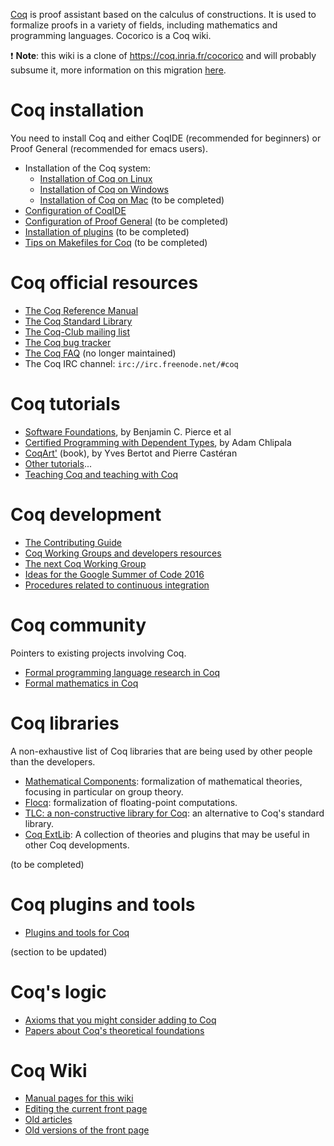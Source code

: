 [Coq](http://coq.inria.fr/) is proof assistant based on the calculus of constructions. It is used to formalize proofs in a variety of fields, including mathematics and programming languages. Cocorico is a Coq wiki.

:exclamation: **Note**: this wiki is a clone of <https://coq.inria.fr/cocorico> and will probably subsume it, more information on this migration [here](WikiMigration).

Coq installation
================

You need to install Coq and either CoqIDE (recommended for beginners) or Proof General (recommended for emacs users).

-   Installation of the Coq system:
    -   [Installation of Coq on Linux](Installation%20of%20Coq%20on%20Linux)
    -   [Installation of Coq on Windows](Installation%20of%20Coq%20on%20Windows)
    -   [Installation of Coq on Mac](Installation%20of%20Coq%20on%20Mac) (to be completed)
-   [Configuration of CoqIDE](Configuration%20of%20CoqIDE)
-   [Configuration of Proof General](Configuration%20of%20Proof%20General) (to be completed)
-   [Installation of plugins](Installation%20of%20plugins) (to be completed)
-   [Tips on Makefiles for Coq](Tips%20on%20Makefiles%20for%20Coq) (to be completed)

Coq official resources
======================

-   [The Coq Reference Manual](http://coq.inria.fr/refman)
-   [The Coq Standard Library](http://coq.inria.fr/library/)
-   [The Coq-Club mailing list](https://sympa.inria.fr/sympa/info/coq-club)
-   [The Coq bug tracker](https://github.com/coq/coq/issues)
-   [The Coq FAQ](http://coq.inria.fr/faq) (no longer maintained)
-   The Coq IRC channel: `irc://irc.freenode.net/#coq`

Coq tutorials
=============

-   [Software Foundations](http://www.cis.upenn.edu/~bcpierce/sf/), by Benjamin C. Pierce et al
-   [Certified Programming with Dependent Types](http://adam.chlipala.net/cpdt/), by Adam Chlipala
-   [CoqArt'](http://www.labri.fr/perso/casteran/CoqArt/index.html) (book), by Yves Bertot and Pierre Castéran
-   [Other tutorials](Other%20Coq%20Resources)...
-   [Teaching Coq and teaching with Coq](CoqInTheClassroom)

Coq development
===============

-   [The Contributing Guide](https://github.com/coq/coq/blob/master/CONTRIBUTING.md#contributing-to-coq)
-   [Coq Working Groups and developers resources](CoqDevelopment)
-   [The next Coq Working Group](NextCoqWG)
-   [Ideas for the Google Summer of Code 2016](GoogleSummerOfCode)
-   [Procedures related to continuous integration](ContinuousIntegration)

Coq community
=============

Pointers to existing projects involving Coq.

-   [Formal programming language research in Coq](List%20of%20Coq%20PL%20Projects)
-   [Formal mathematics in Coq](List%20of%20Coq%20Math%20Projects)

Coq libraries
=============

A non-exhaustive list of Coq libraries that are being used by other people than the developers.

-   [Mathematical Components](http://www.msr-inria.fr/projects/mathematical-components/): formalization of mathematical theories, focusing in particular on group theory.
-   [Flocq](http://flocq.gforge.inria.fr/): formalization of floating-point computations.
-   [TLC: a non-constructive library for Coq](http://www.chargueraud.org/softs/tlc/): an alternative to Coq's standard library.
-   [Coq ExtLib](https://github.com/coq-ext-lib/coq-ext-lib): A collection of theories and plugins that may be useful in other Coq developments.

(to be completed)

Coq plugins and tools
=====================

-   [Plugins and tools for Coq](Tools)

(section to be updated)

Coq's logic
===========

-   [Axioms that you might consider adding to Coq](CoqAndAxioms)
-   [Papers about Coq's theoretical foundations](TheoryBehindCoq)

Coq Wiki
========

-   [Manual pages for this wiki](HelpForCocorico!)
-   [Editing the current front page](EditingCocorico)
-   [Old articles](OtherContents)
-   [Old versions of the front page](OldFront)
